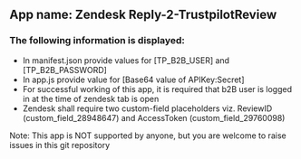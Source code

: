 ## App name: Zendesk Reply-2-TrustpilotReview

### The following information is displayed:

* In manifest.json provide values for [TP_B2B_USER] and [TP_B2B_PASSWORD]
* In app.js provide value for [Base64 value of APIKey:Secret]
* For successful working of this app, it is required that b2B user is logged in at the time of zendesk tab is open 
* Zendesk shall require two custom-field placeholders viz. ReviewID (custom_field_28948647) and AccessToken (custom_field_29760098)

Note: This app is NOT supported by anyone, but you are welcome to raise issues in this git repository